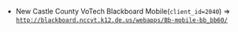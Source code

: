  - New Castle County VoTech Blackboard Mobile(`client_id=2040`) => [`http://blackboard.nccvt.k12.de.us/webapps/Bb-mobile-bb_bb60/`](http://blackboard.nccvt.k12.de.us/webapps/Bb-mobile-bb_bb60/)
